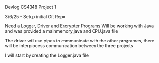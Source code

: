 Devlog CS4348 Project 1

3/6/25 - Setup initial Git Repo

Need a Logger, Driver and Encrypter Programs 
Will be working with Java and was provided a mainmemory.java and CPU.java file

The driver will use pipes to communicate with the other programes, there will be interprocess communication between the three projects

I will start by creating the Logger.java file 